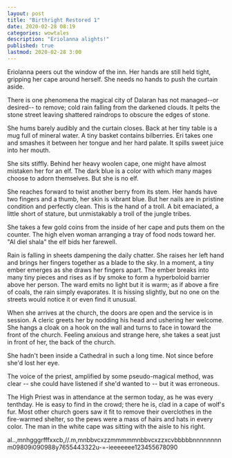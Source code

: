 ```yaml
---
layout: post 
title: "Birthright Restored 1"
date: 2020-02-28 08:19
categories: wowtales 
description: "Eriolanna alights!"
published: true 
lastmod: 2020-02-28 3:00
---
```


Eriolanna peers out the window of the inn. Her hands are still held tight, gripping her cape around herself. She needs no hands to push the curtain aside.

There is one phenomena the magical city of Dalaran has not managed--or desired-- to remove; cold rain falling from the darkened clouds. It pelts the stone street leaving shattered raindrops to obscure the edges of stone. 

She hums barely audibly and the curtain closes. Back at her tiny table is a mug full of mineral water. A tiny basket contains bilberries. Eri takes one and smashes it between her tongue and her hard palate. It spills sweet juice into her mouth. 

She sits stiffly. Behind her heavy woolen cape, one might have almost mistaken her for an elf. The dark blue is a color with which many mages choose to adorn themselves. But she is no elf. 

She reaches forward to twist another berry from its stem. Her hands have two fingers and a thumb, her skin is vibrant blue. But her nails are in pristine condition and perfectly clean. This is the hand of a troll. A bit emaciated, a little short of stature, but unmistakably a troll of the jungle tribes.

She takes a few gold coins from the inside of her cape and puts them on the counter. The high elven woman arranging a tray of food nods toward her. "Al diel shala" the elf bids her farewell. 

Rain is falling in sheets dampening the daily chatter. She raises her left hand and brings her fingers together as a blade to the sky. In a moment, a tiny ember emerges as she draws her fingers apart. The ember breaks into many tiny pieces and rises as if by smoke to form a hyperboloid barrier above her person. The ward emits no light but it is warm; as if above a fire of coals, the rain simply evaporates. It is hissing slightly, but no one on the streets would notice it or even find it unusual. 

When she arrives at the church, the doors are open and the service is in session. A cleric greets her by nodding his head and ushering her welcome. She hangs a cloak on a hook on the wall and turns to face in toward the front of the church. Feeling anxious and strange here, she takes a seat just in front of her, the back of the church. 

She hadn't been inside a Cathedral in such a long time. Not since before she'd lost her eye. 

The voice of the priest, amplified by some pseudo-magical method, was clear -- she could have listened if she'd wanted to -- but it was erroneous. 

The High Priest was in attendance at the sermon today, as he was every tenthday. He is easy to find in the crowd; there he is, clad in a cape of wolf's fur. Most other church goers saw it fit to remove their overclothes in the fire-warmed shelter, so the pews were a mass of hairs and hats in every color. The man in the white cape was sitting with the aisle to his right.

al..,mnhgggrfffxxcb,//.m,mnbbvcxzzmmmmmnbbvcxzzxcvbbbbbnnnnnnnnm09809i090988y7655443322u-=-ieeeeeee123455678090
